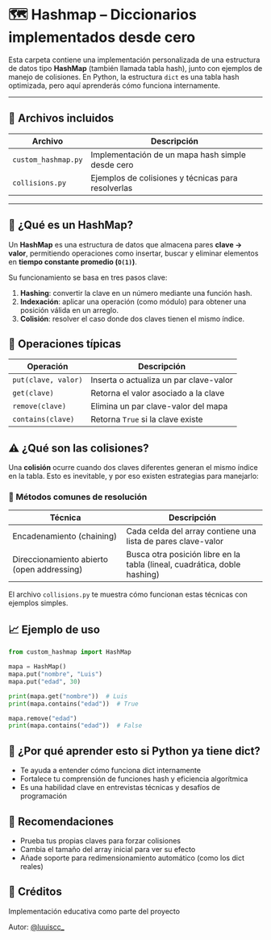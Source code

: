 # 🗺️ Hashmap – Diccionarios implementados desde cero

Esta carpeta contiene una implementación personalizada de una estructura de datos tipo **HashMap** (también llamada tabla hash), junto con ejemplos de manejo de colisiones. En Python, la estructura `dict` es una tabla hash optimizada, pero aquí aprenderás cómo funciona internamente.

---

## 📂 Archivos incluidos

| Archivo | Descripción |
|---------|-------------|
| `custom_hashmap.py` | Implementación de un mapa hash simple desde cero |
| `collisions.py` | Ejemplos de colisiones y técnicas para resolverlas |

---

## 🧠 ¿Qué es un HashMap?

Un **HashMap** es una estructura de datos que almacena pares **clave → valor**, permitiendo operaciones como insertar, buscar y eliminar elementos en **tiempo constante promedio (`O(1)`)**.

Su funcionamiento se basa en tres pasos clave:

1. **Hashing**: convertir la clave en un número mediante una función hash.
2. **Indexación**: aplicar una operación (como módulo) para obtener una posición válida en un arreglo.
3. **Colisión**: resolver el caso donde dos claves tienen el mismo índice.

## 🔄 Operaciones típicas

| Operación | Descripción |
|----------|-------------|
| `put(clave, valor)` | Inserta o actualiza un par clave-valor |
| `get(clave)`        | Retorna el valor asociado a la clave |
| `remove(clave)`     | Elimina un par clave-valor del mapa |
| `contains(clave)`   | Retorna `True` si la clave existe |


## ⚠️ ¿Qué son las colisiones?

Una **colisión** ocurre cuando dos claves diferentes generan el mismo índice en la tabla. Esto es inevitable, y por eso existen estrategias para manejarlo:

### 🔹 Métodos comunes de resolución

| Técnica | Descripción |
|--------|-------------|
| Encadenamiento (chaining) | Cada celda del array contiene una lista de pares clave-valor |
| Direccionamiento abierto (open addressing) | Busca otra posición libre en la tabla (lineal, cuadrática, doble hashing) |

El archivo `collisions.py` te muestra cómo funcionan estas técnicas con ejemplos simples.


## 📈 Ejemplo de uso

```python
from custom_hashmap import HashMap

mapa = HashMap()
mapa.put("nombre", "Luis")
mapa.put("edad", 30)

print(mapa.get("nombre"))  # Luis
print(mapa.contains("edad"))  # True

mapa.remove("edad")
print(mapa.contains("edad"))  # False
```

## 🎯 ¿Por qué aprender esto si Python ya tiene dict?
- Te ayuda a entender cómo funciona dict internamente
- Fortalece tu comprensión de funciones hash y eficiencia algorítmica
- Es una habilidad clave en entrevistas técnicas y desafíos de programación

## 🧪 Recomendaciones
- Prueba tus propias claves para forzar colisiones
- Cambia el tamaño del array inicial para ver su efecto
- Añade soporte para redimensionamiento automático (como los dict reales)

## 🙌 Créditos
Implementación educativa como parte del proyecto 

Autor: [@luuiscc_](https://github.com/luuuisc) 
